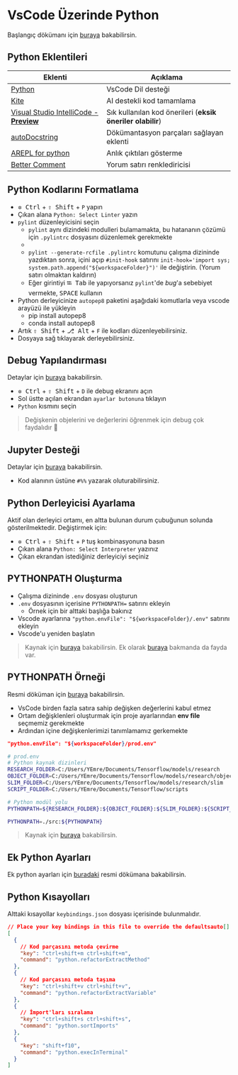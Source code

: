 # VsCode Üzerinde Python 

Başlangıç dökümanı için [buraya](https://code.visualstudio.com/docs/python/python-tutorial) bakabilirsin.

## Python Eklentileri

| Eklenti                                                                               | Açıklama                                                   |
| ------------------------------------------------------------------------------------- | ---------------------------------------------------------- |
| [Python][python ext]                                                                  | VsCode Dil desteği                                         |
| [Kite][kite]                                                                          | AI destekli kod tamamlama                                  |
| [Visual Studio IntelliCode - **Preview**][vsintellicode]                              | Sık kullanılan kod önerileri (**eksik öneriler olabilir**) |
| [autoDocstring][autdocstring]                                                         | Dökümantasyon parçaları sağlayan eklenti                   |
| [AREPL for python](https://marketplace.visualstudio.com/items?itemName=almenon.arepl) | Anlık çıktıları gösterme                                   |
| [Better Comment][bettercomment]                                                       | Yorum satırı renklediricisi                                |

## Python Kodlarını Formatlama

- <kbd>✲ Ctrl</kbd> + <kbd>⇧ Shift</kbd> + `P` yapın
- Çıkan alana `Python: Select Linter` yazın
- `pylint` düzenleyicisini seçin
  - `pylint` aynı dizindeki modulleri bulamamakta, bu hatananın çözümü için `.pylintrc` dosyasını düzenlemek gerekmekte
  - <!-- TODO echolu koda çevir -->
  - `pylint --generate-rcfile .pylintrc` komutunu çalışma dizininde yazdıktan sonra, içini açıp `#init-hook` satırını `init-hook='import sys; system.path.append("${workspaceFolder}")'` ile değiştirin. (Yorum satırı olmaktan kaldırın)
  - Eğer girintiyi <kbd>⭾ Tab</kbd> ile yapıyorsanız `pylint`'de _bug_'a sebebiyet vermekte, <kbd>SPACE</kbd> kullanın
- Python derleyicinize `autopep8` paketini aşağıdaki komutlarla veya vscode arayüzü ile yükleyin
  - pip install autopep8
  - conda install autopep8
- Artık <kbd>⇧ Shift</kbd> + <kbd>⎇ Alt</kbd> + `F` ile kodları düzenleyebilirsiniz.
- Dosyaya sağ tıklayarak derleyebilirsiniz.

## Debug Yapılandırması

Detaylar için [buraya](https://code.visualstudio.com/docs/python/debugging) bakabilirsin.

- <kbd>✲ Ctrl</kbd> + <kbd>⇧ Shift</kbd> + `D` ile debug ekranını açın
- Sol üstte açılan ekrandan `ayarlar butonuna` tıklayın
- `Python` kısmını seçin

> Değişkenin objelerini ve değerlerini öğrenmek için debug çok faydalıdır 🌟

## Jupyter Desteği

Detaylar için [buraya](https://code.visualstudio.com/docs/python/jupyter-support) bakabilirsin.

- Kod alanının üstüne `#%%` yazarak oluturabilirsiniz.

## Python Derleyicisi Ayarlama

Aktif olan derleyici ortamı, en altta bulunan durum çubuğunun solunda gösterilmektedir. Değiştirmek için:

- <kbd>✲ Ctrl</kbd> + <kbd>⇧ Shift</kbd> + `P` tuş kombinasyonuna basın
- Çıkan alana `Python: Select Interpreter` yazınız
- Çıkan ekrandan istediğiniz derleyiciyi seçiniz

## PYTHONPATH Oluşturma

- Çalışma dizininde `.env` dosyası oluşturun
- `.env` dosyasının içerisine `PYTHONPATH=` satırını ekleyin
  - Örnek için bir alttaki başlığa bakınız
- Vscode ayarlarına `"python.envFile": "${workspaceFolder}/.env"` satırını ekleyin
- Vscode'u yeniden başlatın

> Kaynak için [buraya](https://github.com/Microsoft/vscode-python/issues/3840#issuecomment-463789294) bakabilirsin. Ek olarak [buraya](https://stackoverflow.com/a/54083402/9770490) bakmanda da fayda var.

## PYTHONPATH Örneği

Resmi döküman için [buraya](https://code.visualstudio.com/docs/python/environments#_environment-variable-definitions-file) bakabilirsin.

- VsCode birden fazla satıra sahip değişken değerlerini kabul etmez
- Ortam değişklenleri oluşturmak için proje ayarlarından **env file** seçmemiz gerekmekte
- Ardından içine değişkenlerimizi tanımlamamız gerkemekte

```json
"python.envFile": "${workspaceFolder}/prod.env"
```

```sh
# prod.env
# Python kaynak dizinleri
RESEARCH_FOLDER=C:/Users/YEmre/Documents/Tensorflow/models/research
OBJECT_FOLDER=C:/Users/YEmre/Documents/Tensorflow/models/research/object_detection
SLIM_FOLDER=C:/Users/YEmre/Documents/Tensorflow/models/research/slim
SCRIPT_FOLDER=C:/Users/YEmre/Documents/Tensorflow/scripts

# Python modül yolu
PYTHONPATH=${RESEARCH_FOLDER}:${OBJECT_FOLDER}:${SLIM_FOLDER}:${SCRIPT_FOLDER}
```

```sh
PYTHONPATH=./src:${PYTHONPATH}
```

> Kaynak için [buraya](https://code.visualstudio.com/docs/python/environments#_use-of-the-pythonpath-variable) bakabilirsin.

## Ek Python Ayarları

Ek python ayarları için [buradaki](https://code.visualstudio.com/docs/python/settings-reference) resmi dökümana bakabilirsin.

## Python Kısayolları

Alttaki kısayollar `keybindings.json` dosyası içerisinde bulunmalıdır.

```json
// Place your key bindings in this file to override the defaultsauto[]
[
  {
    // Kod parçasını metoda çevirme
    "key": "ctrl+shift+m ctrl+shift+m",
    "command": "python.refactorExtractMethod"
  },
  {
    // Kod parçasını metoda taşıma
    "key": "ctrl+shift+v ctrl+shift+v",
    "command": "python.refactorExtractVariable"
  },
  {
    // İmport'ları sıralama
    "key": "ctrl+shift+s ctrl+shift+s",
    "command": "python.sortImports"
  },
  {
    "key": "shift+f10",
    "command": "python.execInTerminal"
  }
]
```

<!-- ## Harici Bağlantılar -->

[python ext]: https://marketplace.visualstudio.com/items?itemName=ms-python.python
[vsintellicode]: https://marketplace.visualstudio.com/items?itemName=VisualStudioExptTeam.vscodeintellicode
[autdocstring]: https://marketplace.visualstudio.com/items?itemName=njpwerner.autodocstring
[bettercomment]: https://marketplace.visualstudio.com/items?itemName=aaron-bond.better-comment
[kite]: https://marketplace.visualstudio.com/items?itemName=kiteco.kite
